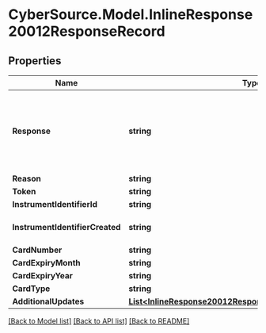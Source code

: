 # CyberSource.Model.InlineResponse20012ResponseRecord
## Properties

Name | Type | Description | Notes
------------ | ------------- | ------------- | -------------
**Response** | **string** | Valid Values:   * NAN   * NED   * ACL   * CCH   * CUR   * NUP   * UNA   * ERR   * DEC  | [optional] 
**Reason** | **string** |  | [optional] 
**Token** | **string** |  | [optional] 
**InstrumentIdentifierId** | **string** |  | [optional] 
**InstrumentIdentifierCreated** | **string** | Valid Values:   * true   * false  | [optional] 
**CardNumber** | **string** |  | [optional] 
**CardExpiryMonth** | **string** |  | [optional] 
**CardExpiryYear** | **string** |  | [optional] 
**CardType** | **string** |  | [optional] 
**AdditionalUpdates** | [**List&lt;InlineResponse20012ResponseRecordAdditionalUpdates&gt;**](InlineResponse20012ResponseRecordAdditionalUpdates.md) |  | [optional] 

[[Back to Model list]](../README.md#documentation-for-models) [[Back to API list]](../README.md#documentation-for-api-endpoints) [[Back to README]](../README.md)

